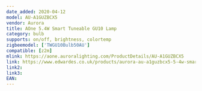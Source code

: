 ```yaml
---
date_added: 2020-04-12
model: AU-A1GUZBCX5
vendor: Aurora
title: AOne 5.4W Smart Tuneable GU10 Lamp
category: bulb
supports: on/off, brightness, colortemp
zigbeemodel: ['TWGU10Bulb50AU']
compatible: [z2m]
mlink: https://aone.auroralighting.com/ProductDetails/AU-A1GUZBCX5
link: https://www.edwardes.co.uk/products/aurora-au-a1guzbcx5-5-4w-smart-tuneable-gu10-lamp
link2: 
link3: 
EAN: 
---
```


